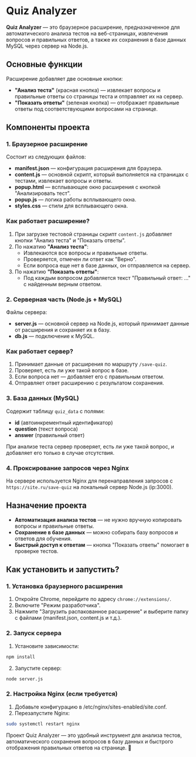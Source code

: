 # Quiz Analyzer

**Quiz Analyzer** — это браузерное расширение, предназначенное для автоматического анализа тестов на веб-страницах, извлечения вопросов и правильных ответов, а также их сохранения в базе данных MySQL через сервер на Node.js.

## Основные функции

Расширение добавляет две основные кнопки:

- **"Анализ теста"** (красная кнопка) — извлекает вопросы и правильные ответы со страницы теста и отправляет их на сервер.
- **"Показать ответы"** (зеленая кнопка) — отображает правильные ответы под соответствующими вопросами на странице.

## Компоненты проекта

### 1. Браузерное расширение

Состоит из следующих файлов:

- **manifest.json** — конфигурация расширения для браузера.
- **content.js** — основной скрипт, который выполняется на страницах с тестами, извлекает вопросы и ответы.
- **popup.html** — всплывающее окно расширения с кнопкой "Анализировать тест".
- **popup.js** — логика работы всплывающего окна.
- **styles.css** — стили для всплывающего окна.

### Как работает расширение?

1. При загрузке тестовой страницы скрипт `content.js` добавляет кнопки "Анализ теста" и "Показать ответы".
2. По нажатию **"Анализ теста"**:
   - Извлекаются все вопросы и правильные ответы.
   - Проверяется, отмечен ли ответ как "Верно".
   - Если вопроса еще нет в базе данных, он отправляется на сервер.
3. По нажатию **"Показать ответы"**:
   - Под каждым вопросом добавляется текст "Правильный ответ: ..." с найденным верным ответом.

### 2. Серверная часть (Node.js + MySQL)

Файлы сервера:

- **server.js** — основной сервер на Node.js, который принимает данные от расширения и сохраняет их в базу.
- **db.js** — подключение к MySQL.

### Как работает сервер?

1. Принимает данные от расширения по маршруту `/save-quiz`.
2. Проверяет, есть ли уже такой вопрос в базе.
3. Если вопроса нет — добавляет его с правильным ответом.
4. Отправляет ответ расширению с результатом сохранения.

### 3. База данных (MySQL)

Содержит таблицу `quiz_data` с полями:

- **id** (автоинкрементный идентификатор)
- **question** (текст вопроса)
- **answer** (правильный ответ)

При анализе теста сервер проверяет, есть ли уже такой вопрос, и добавляет его только в случае отсутствия.

### 4. Проксирование запросов через Nginx

На сервере используется Nginx для перенаправления запросов с `https://site.ru/save-quiz` на локальный сервер Node.js (ip:3000).

## Назначение проекта

- **Автоматизация анализа тестов** — не нужно вручную копировать вопросы и правильные ответы.
- **Сохранение в базе данных** — можно собирать базу вопросов и ответов для обучения.
- **Быстрый доступ к ответам** — кнопка "Показать ответы" помогает в проверке тестов.

## Как установить и запустить?

### 1. Установка браузерного расширения

1. Откройте Chrome, перейдите по адресу `chrome://extensions/`.
2. Включите "Режим разработчика".
3. Нажмите "Загрузить распакованное расширение" и выберите папку с файлами (manifest.json, content.js и т.д.).

### 2. Запуск сервера

1. Установите зависимости:

```bash
npm install
```
2. Запустите сервер:

```bash
node server.js
```

### 2. Настройка Nginx (если требуется)

1. Добавьте конфигурацию в /etc/nginx/sites-enabled/site.conf.
2. Перезапустите Nginx:

```bash
sudo systemctl restart nginx
```
Проект Quiz Analyzer — это удобный инструмент для анализа тестов, автоматического сохранения вопросов в базу данных и быстрого отображения правильных ответов на странице. 🚀
